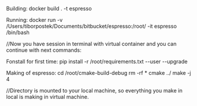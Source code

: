 Building: docker build . -t espresso

Running:
docker run -v /Users/tiborpostek/Documents/bitbucket/espresso:/root/ -it espresso /bin/bash

//Now you have session in terminal with virtual container and you can continue with next commands:

Fonstall for first time:
pip install -r /root/requirements.txt --user --upgrade

Making of espresso:
cd /root/cmake-build-debug
rm -rf *
cmake ../
make -j 4

//Directory is mounted to your local machine, so everything you make in local is making in virtual machine.